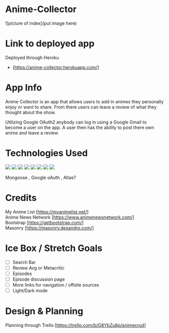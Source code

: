 # Anime-Collector
![picture of index](put image here)
# Link to deployed app 
Deployed through Heroku
- [https://anime-collector.herokuapp.com/]
<!-- start of description -->
# App Info
Anime Collector is an app that allows users to add in animes they personally enjoy or want to share. From there users can leave a review of what they thought about the show.

Utilizing Google OAuth2 anybody can log in using a Google Gmail to become a user on the app. A user then has the ability to post there own anime and leave a review. 

# Technologies Used 
<img src="https://img.shields.io/badge/JavaScript-323330?style=for-the-badge&logo=javascript&logoColor=F7DF1E"/>
<img src="https://img.shields.io/badge/CSS3-1572B6?style=for-the-badge&logo=css3&logoColor=white"/>
<img src="https://img.shields.io/badge/HTML5-E34F26?style=for-the-badge&logo=html5&logoColor=white"/>
<img src="https://img.shields.io/badge/GIT-E44C30?style=for-the-badge&logo=git&logoColor=white"/>

<img src="https://img.shields.io/badge/MongoDB-4EA94B?style=for-the-badge&logo=mongodb&logoColor=white"/>
<img src="https://img.shields.io/badge/Node.js-339933?style=for-the-badge&logo=nodedotjs&logoColor=white"/>
<img src="https://img.shields.io/badge/Heroku-430098?style=for-the-badge&logo=heroku&logoColor=white"/>


<img src="https://img.shields.io/badge/Bootstrap-563D7C?style=for-the-badge&logo=bootstrap&logoColor=white"/>

Mongoose , Google oAuth , Atlas? 

# Credits 
My Anime List
[https://myanimelist.net/]<br>
Anime News Network
[https://www.animenewsnetwork.com/]<br>
Bootstrap
[https://getbootstrap.com/]<br>
Masonry
[https://masonry.desandro.com/]<br>

# Ice Box / Stretch Goals
- [ ] Search Bar
- [ ] Review Avg or Metacritic
- [ ] Episodes
- [ ] Episode discussion page
- [ ] More links for navigation / offsite sources
- [ ] Light/Dark mode

# Design & Planning
Planning through Trello
[https://trello.com/b/G8YbZu8p/animecrud]

